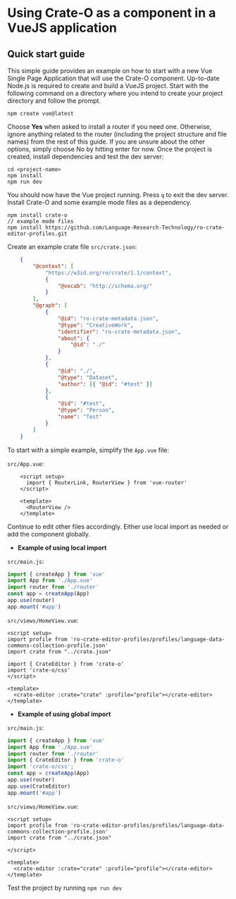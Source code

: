 # Using Crate-O as a component in a VueJS application

## Quick start guide
This simple guide provides an example on how to start with a new Vue Single Page Application that will use the Crate-O component. Up-to-date Node.js is required to create and build a VueJS project. 
Start with the following command on a directory where you intend to create your project directory and follow the prompt.

    npm create vue@latest

Choose **Yes** when asked to install a router if you need one. Otherwise, ignore anything related to the router (including the project structure and file names) from the rest of this guide. If you are unsure about the other options, simply choose No by hitting enter for now. Once the project is created, install dependencies and test the dev server:

    cd <project-name>
    npm install
    npm run dev

You should now have the Vue project running. Press `q` to exit the dev server.
Install Crate-O and some example mode files as a dependency.

    npm install crate-o
    // example mode files
    npm install https://github.com/Language-Research-Technology/ro-crate-editor-profiles.git

Create an example crate file `src/crate.json`:
```json
    {
        "@context": [
            "https://w3id.org/ro/crate/1.1/context",
            {
                "@vocab": "http://schema.org/"
            }
        ],
        "@graph": [
            {
                "@id": "ro-crate-metadata.json",
                "@type": "CreativeWork",
                "identifier": "ro-crate-metadata.json",
                "about": {
                    "@id": "./"
                }
            },
            {
                "@id": "./",
                "@type": "Dataset",
                "author": [{ "@id": "#test" }]
            },
            {
                "@id": "#test",
                "@type": "Person",
                "name": "Test"
            }
        ]
    }
```

To start with a simple example, simplify the `App.vue` file:

`src/App.vue`:
```Vue
    <script setup>
      import { RouterLink, RouterView } from 'vue-router'
    </script>

    <template>
      <RouterView />
    </template>
```

Continue to edit other files accordingly. Either use local import as needed or add the component globally.

* **Example of using local import**

`src/main.js`:
```js
import { createApp } from 'vue'
import App from './App.vue'
import router from './router'
const app = createApp(App)
app.use(router)
app.mount('#app')
```

`src/views/HomeView.vue`:
```Vue
<script setup>
import profile from 'ro-crate-editor-profiles/profiles/language-data-commons-collection-profile.json'
import crate from "../crate.json"

import { CrateEditor } from 'crate-o'
import 'crate-o/css'
</script>

<template>
  <crate-editor :crate="crate" :profile="profile"></crate-editor>
</template>
```


* **Example of using global import**

`src/main.js`:
```js
import { createApp } from 'vue'
import App from './App.vue'
import router from './router'
import { CrateEditor } from 'crate-o'
import 'crate-o/css';
const app = createApp(App)
app.use(router)
app.use(CrateEditor)
app.mount('#app')
```

`src/views/HomeView.vue`:
```Vue
<script setup>
import profile from 'ro-crate-editor-profiles/profiles/language-data-commons-collection-profile.json'
import crate from "../crate.json"

</script>

<template>
  <crate-editor :crate="crate" :profile="profile"></crate-editor>
</template>
```


Test the project by running `npm run dev`

